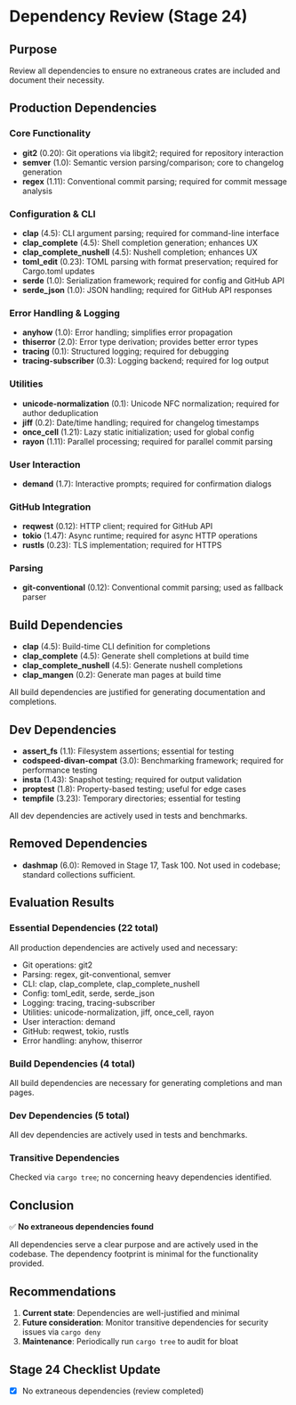 # Dependency Review (Stage 24)

## Purpose
Review all dependencies to ensure no extraneous crates are included and document their necessity.

## Production Dependencies

### Core Functionality
- **git2** (0.20): Git operations via libgit2; required for repository interaction
- **semver** (1.0): Semantic version parsing/comparison; core to changelog generation
- **regex** (1.11): Conventional commit parsing; required for commit message analysis

### Configuration & CLI
- **clap** (4.5): CLI argument parsing; required for command-line interface
- **clap_complete** (4.5): Shell completion generation; enhances UX
- **clap_complete_nushell** (4.5): Nushell completion; enhances UX
- **toml_edit** (0.23): TOML parsing with format preservation; required for Cargo.toml updates
- **serde** (1.0): Serialization framework; required for config and GitHub API
- **serde_json** (1.0): JSON handling; required for GitHub API responses

### Error Handling & Logging
- **anyhow** (1.0): Error handling; simplifies error propagation
- **thiserror** (2.0): Error type derivation; provides better error types
- **tracing** (0.1): Structured logging; required for debugging
- **tracing-subscriber** (0.3): Logging backend; required for log output

### Utilities
- **unicode-normalization** (0.1): Unicode NFC normalization; required for author deduplication
- **jiff** (0.2): Date/time handling; required for changelog timestamps
- **once_cell** (1.21): Lazy static initialization; used for global config
- **rayon** (1.11): Parallel processing; required for parallel commit parsing

### User Interaction
- **demand** (1.7): Interactive prompts; required for confirmation dialogs

### GitHub Integration
- **reqwest** (0.12): HTTP client; required for GitHub API
- **tokio** (1.47): Async runtime; required for async HTTP operations
- **rustls** (0.23): TLS implementation; required for HTTPS

### Parsing
- **git-conventional** (0.12): Conventional commit parsing; used as fallback parser

## Build Dependencies
- **clap** (4.5): Build-time CLI definition for completions
- **clap_complete** (4.5): Generate shell completions at build time
- **clap_complete_nushell** (4.5): Generate nushell completions
- **clap_mangen** (0.2): Generate man pages at build time

All build dependencies are justified for generating documentation and completions.

## Dev Dependencies
- **assert_fs** (1.1): Filesystem assertions; essential for testing
- **codspeed-divan-compat** (3.0): Benchmarking framework; required for performance testing
- **insta** (1.43): Snapshot testing; required for output validation
- **proptest** (1.8): Property-based testing; useful for edge cases
- **tempfile** (3.23): Temporary directories; essential for testing

All dev dependencies are actively used in tests and benchmarks.

## Removed Dependencies
- **dashmap** (6.0): Removed in Stage 17, Task 100. Not used in codebase; standard collections sufficient.

## Evaluation Results

### Essential Dependencies (22 total)
All production dependencies are actively used and necessary:
- Git operations: git2
- Parsing: regex, git-conventional, semver
- CLI: clap, clap_complete, clap_complete_nushell
- Config: toml_edit, serde, serde_json
- Logging: tracing, tracing-subscriber
- Utilities: unicode-normalization, jiff, once_cell, rayon
- User interaction: demand
- GitHub: reqwest, tokio, rustls
- Error handling: anyhow, thiserror

### Build Dependencies (4 total)
All build dependencies are necessary for generating completions and man pages.

### Dev Dependencies (5 total)
All dev dependencies are actively used in tests and benchmarks.

### Transitive Dependencies
Checked via `cargo tree`; no concerning heavy dependencies identified.

## Conclusion
✅ **No extraneous dependencies found**

All dependencies serve a clear purpose and are actively used in the codebase. The dependency footprint is minimal for the functionality provided.

## Recommendations
1. **Current state**: Dependencies are well-justified and minimal
2. **Future consideration**: Monitor transitive dependencies for security issues via `cargo deny`
3. **Maintenance**: Periodically run `cargo tree` to audit for bloat

## Stage 24 Checklist Update
- [x] No extraneous dependencies (review completed)
